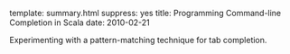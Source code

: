 template: summary.html
suppress: yes
title: Programming Command-line Completion in Scala
date: 2010-02-21

Experimenting with a pattern-matching technique for tab completion.

